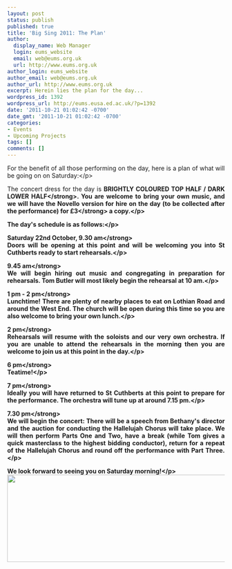 ```yaml
---
layout: post
status: publish
published: true
title: 'Big Sing 2011: The Plan'
author:
  display_name: Web Manager
  login: eums_website
  email: web@eums.org.uk
  url: http://www.eums.org.uk
author_login: eums_website
author_email: web@eums.org.uk
author_url: http://www.eums.org.uk
excerpt: Herein lies the plan for the day...
wordpress_id: 1392
wordpress_url: http://eums.eusa.ed.ac.uk/?p=1392
date: '2011-10-21 01:02:42 -0700'
date_gmt: '2011-10-21 01:02:42 -0700'
categories:
- Events
- Upcoming Projects
tags: []
comments: []
---
```

<p style="text-align: justify;">For the benefit of all those performing on the day, here is a plan of what will be going on on Saturday:<&#47;p></p>
<p style="text-align: justify;">The concert dress for the day is <strong>BRIGHTLY COLOURED TOP HALF &#47; DARK LOWER HALF<&#47;strong>. You are welcome to bring your own music, and we will have the Novello version for hire on the day (to be collected after the performance) for <strong>&pound;3<&#47;strong> a copy.<&#47;p></p>
<p style="text-align: justify;">The day's schedule is as follows:<&#47;p></p>
<p style="text-align: justify;"><strong>Saturday 22nd October, 9.30 am<&#47;strong><br />
Doors will be opening at this point and will be welcoming you into St Cuthberts ready to start rehearsals.<&#47;p></p>
<p style="text-align: justify;"><strong>9.45 am<&#47;strong><br />
We will begin hiring out music and congregating in preparation for rehearsals. Tom Butler will most likely begin the rehearsal at 10 am.<&#47;p></p>
<p style="text-align: justify;"><strong>1 pm - 2 pm<&#47;strong><br />
Lunchtime! There are plenty of nearby places to eat on Lothian Road and around the West End. The church will be open during this time so you are also welcome to bring your own lunch.<&#47;p></p>
<p style="text-align: justify;"><strong>2 pm<&#47;strong><br />
Rehearsals will resume with the soloists and our very own orchestra. If you are unable to attend the rehearsals in the morning then you are welcome to join us at this point in the day.<&#47;p></p>
<p style="text-align: justify;"><strong>6 pm<&#47;strong><br />
Teatime!<&#47;p></p>
<p style="text-align: justify;"><strong>7 pm<&#47;strong><br />
Ideally you will have returned to St Cuthberts at this point to prepare for the performance. The orchestra will tune up at around 7.15 pm.<&#47;p></p>
<p style="text-align: justify;"><strong>7.30 pm<&#47;strong><br />
We will begin the concert: There will be a speech from Bethany's director and the auction for conducting the Hallelujah Chorus will take place. We will then perform Parts One and Two, have a break (while Tom gives a quick masterclass to the highest bidding conductor), return for a repeat of the Hallelujah Chorus and round off the performance with Part Three.<&#47;p></p>
<p style="text-align: justify;">We look forward to seeing you on Saturday morning!<&#47;p><br />
<img class="size-full wp-image-620" src="http:&#47;&#47;eums.eusa.ed.ac.uk&#47;wp-content&#47;uploads&#47;images&#47;w620&#47;bigsing_footer.png" alt="" width="620" height="202" &#47;></p>
